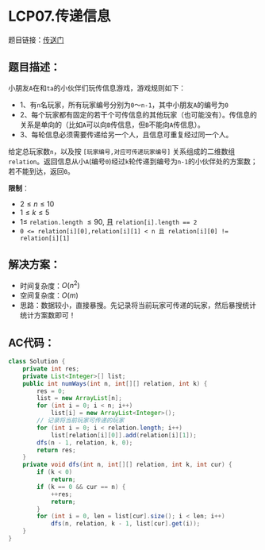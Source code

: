# LCP07.传递信息
题目链接：[传送门](https://leetcode-cn.com/problems/chuan-di-xin-xi/)

## 题目描述：
小朋友`A`在和`ta`的小伙伴们玩传信息游戏，游戏规则如下：

- 1、有`n`名玩家，所有玩家编号分别为`0`～`n-1`，其中小朋友`A`的编号为`0`
- 2、每个玩家都有固定的若干个可传信息的其他玩家（也可能没有）。传信息的关系是单向的（比如`A`可以向`B`传信息，但`B`不能向`A`传信息）。
- 3、每轮信息必须需要传递给另一个人，且信息可重复经过同一个人。

给定总玩家数`n`，以及按 `[玩家编号,对应可传递玩家编号]` 关系组成的二维数组`relation`。返回信息从小`A`(编号`0`)经过`k`轮传递到编号为`n-1`的小伙伴处的方案数；若不能到达，返回`0`。

**限制**：

- $2 \leq n \leq 10$
- $1 \leq k \leq 5$
- $1 \leq$ `relation.length` $\leq 90$, 且 `relation[i].length == 2`
- `0 <= relation[i][0],relation[i][1] < n 且 relation[i][0] != relation[i][1]`

## 解决方案：
- 时间复杂度：$O(n^2)$
- 空间复杂度：$O(m)$
- 思路：数据较小，直接暴搜。先记录将当前玩家可传递的玩家，然后暴搜统计统计方案数即可！

## AC代码：
```java
class Solution {
	private int res;
	private List<Integer>[] list;
	public int numWays(int n, int[][] relation, int k) {
		res = 0;
		list = new ArrayList[n];
		for (int i = 0; i < n; i++)
			list[i] = new ArrayList<Integer>();
		// 记录将当前玩家可传递的玩家
		for (int i = 0; i < relation.length; i++)
			list[relation[i][0]].add(relation[i][1]);
		dfs(n - 1, relation, k, 0);
		return res;
	}
	private void dfs(int n, int[][] relation, int k, int cur) {
		if (k < 0)
			return;
		if (k == 0 && cur == n) {
			++res;
			return;
		}
		for (int i = 0, len = list[cur].size(); i < len; i++)
			dfs(n, relation, k - 1, list[cur].get(i));
	}
}
```